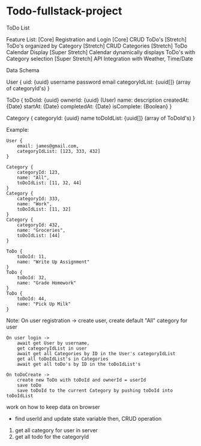 # Todo-fullstack-project


ToDo List

Feature List:
    [Core] Registration and Login
    [Core] CRUD ToDo's
    [Stretch] ToDo's organized by Category
    [Stretch] CRUD Categories
    [Stretch] ToDo Calendar Display
    [Super Stretch] Calendar dynamically displays ToDo's with Category selection
    [Super Stretch] API Integration with Weather, Time/Date

Data Schema

User {
    uid: {uuid}
    username
    password
    email
    categoryIdList: {uuid[]} (array of categoryId's)
}

ToDo {
    toDoId: {uuid}
    ownerId: {uuid} (User)
    name:
    description
    createdAt: {Date}
    startAt: {Date}
    completedAt: {Date}
    isComplete: {Boolean}
}

Category {
    categoryId: {uuid}
    name
    toDoIdList: {uuid[]} (array of ToDoId's)
}

Example: 

    User {
        email: james@gmail.com,
        categoryIdList: [123, 333, 432]
    }

    Category {
        categoryId: 123,
        name: "All",
        toDoIdList: [11, 32, 44]
    } 
    Category {
        categoryId: 333,
        name: "Work",
        toDoIdList: [11, 32]
    } 
    Category {
        categoryId: 432,
        name: "Groceries",
        toDoIdList: [44]
    } 

    ToDo {
        toDoId: 11,
        name: "Write Up Assignment"
    }
    ToDo {
        toDoId: 32,
        name: "Grade Homework"
    }
    ToDo {
        toDoId: 44,
        name: "Pick Up Milk"
    }

Note:
    On user registration -> create user, create default "All" category for user

    On user login -> 
        await get User by username,
        get categoryIdList in user
        await get all Categories by ID in the User's categoryIdList
        get all toDoIdList's in Categories
        await get all toDo's by ID in the toDoIdList's

    On toDoCreate ->
        create new ToDo with toDoId and ownerId = userId
        save toDo
        save toDoId to the current Category by pushing toDoId into toDoIdList




work on how to keep data on browser
 - find userId and update state variable
then, CRUD operation


1. get all category for user in server
2. get all todo for the categoryId 
